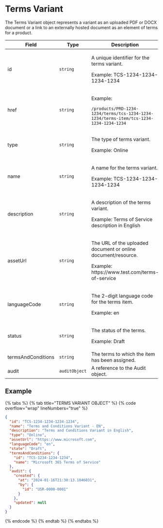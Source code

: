 # Terms Variant

The Terms Variant object represents a variant as an uploaded PDF or DOCX document or a link to an externally hosted document as an element of terms for a product.&#x20;

<table><thead><tr><th width="185">Field</th><th width="131">Type</th><th>Description</th></tr></thead><tbody><tr><td>id</td><td><code>string</code></td><td><p>A unique identifier for the terms variant.</p><p>Example: TCS-1234-1234-1234-1234</p></td></tr><tr><td>href</td><td><code>string</code></td><td><p>Example:</p><pre class="language-json" data-overflow="wrap"><code class="lang-json">/products/PRD-1234-1234/terms/tcs-1234-1234-1234/terms-item/tcs-1234-1234-1234-1234
</code></pre></td></tr><tr><td>type</td><td><code>string</code></td><td><p>The type of terms variant.</p><p>Example: Online</p></td></tr><tr><td>name</td><td><code>string</code></td><td><p>A name for the terms variant.</p><p>Example: TCS-1234-1234-1234-1234</p></td></tr><tr><td>description</td><td><code>string</code></td><td><p>A description of the terms variant.</p><p>Example: Terms of Service description in English</p></td></tr><tr><td>assetUrl</td><td><code>string</code></td><td><p>The URL of the uploaded document or online document/resource.</p><p>Example: https://www.test.com/terms-of-service</p></td></tr><tr><td>languageCode</td><td><code>string</code></td><td><p>The 2-digit language code for the terms item.</p><p>Example: en</p></td></tr><tr><td>status</td><td><code>string</code></td><td><p>The status of the terms.</p><p>Example: Draft</p></td></tr><tr><td>termsAndConditions</td><td><code>string</code></td><td>The terms to which the item has been assigned.</td></tr><tr><td>audit</td><td><code>auditObject</code></td><td>A reference to the Audit object.</td></tr></tbody></table>

## Example

{% tabs %}
{% tab title="TERMS VARIANT OBJECT" %}
{% code overflow="wrap" lineNumbers="true" %}
```json
{
  "id": "TCS-1234-1234-1234-1234",
  "name": "Terms and Conditions Variant - EN",
  "description": "Terms and Conditions Variant in English",
  "type": "Online",
  "assetUrl": "https://www.microsoft.com",
  "languageCode": "en",
  "state": "Draft",
  "termsAndConditions": {
    "id": "TCS-1234-1234-1234",
    "name": "Microsoft 365 Terms of Service"
  },
  "audit": {
    "created": {
      "at": "2024-01-16T21:30:13.1046031",
      "by": {
        "id": "USR-0000-0001"
      }
    },
    "updated": null
  }
}
```
{% endcode %}
{% endtab %}
{% endtabs %}
